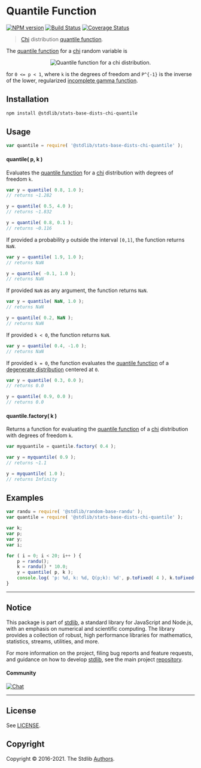 <!--

@license Apache-2.0

Copyright (c) 2018 The Stdlib Authors.

Licensed under the Apache License, Version 2.0 (the "License");
you may not use this file except in compliance with the License.
You may obtain a copy of the License at

   http://www.apache.org/licenses/LICENSE-2.0

Unless required by applicable law or agreed to in writing, software
distributed under the License is distributed on an "AS IS" BASIS,
WITHOUT WARRANTIES OR CONDITIONS OF ANY KIND, either express or implied.
See the License for the specific language governing permissions and
limitations under the License.

-->

# Quantile Function

[![NPM version][npm-image]][npm-url] [![Build Status][test-image]][test-url] [![Coverage Status][coverage-image]][coverage-url] <!-- [![dependencies][dependencies-image]][dependencies-url] -->

> [Chi][chi-distribution] distribution [quantile function][quantile-function].

<section class="intro">

The [quantile function][quantile-function] for a [chi][chi-distribution] random variable is

<!-- <equation class="equation" label="eq:chi_chi_quantile_function" align="center" raw="Q(p; k) = 2 \cdot P^{-1}( p, k/2 )" alt="Quantile function for a chi distribution."> -->

<div class="equation" align="center" data-raw-text="Q(p; k) = 2 \cdot P^{-1}( p, k/2 )" data-equation="eq:chi_chi_quantile_function">
    <img src="https://cdn.jsdelivr.net/gh/stdlib-js/stdlib@51534079fef45e990850102147e8945fb023d1d0/lib/node_modules/@stdlib/stats/base/dists/chi/quantile/docs/img/equation_chi_chi_quantile_function.svg" alt="Quantile function for a chi distribution.">
    <br>
</div>

<!-- </equation> -->

for `0 <= p < 1`, where `k` is the degrees of freedom and `P^{-1}` is the inverse of the lower, regularized [incomplete gamma function][@stlib/math/base/special/gammaincinv].

</section>

<!-- /.intro -->

<section class="installation">

## Installation

```bash
npm install @stdlib/stats-base-dists-chi-quantile
```

</section>

<section class="usage">

## Usage

```javascript
var quantile = require( '@stdlib/stats-base-dists-chi-quantile' );
```

#### quantile( p, k )

Evaluates the [quantile function][quantile-function] for a [chi][chi-distribution] distribution with degrees of freedom `k`.

```javascript
var y = quantile( 0.8, 1.0 );
// returns ~1.282

y = quantile( 0.5, 4.0 );
// returns ~1.832

y = quantile( 0.8, 0.1 );
// returns ~0.116
```

If provided a probability `p` outside the interval `[0,1]`, the function returns `NaN`.

```javascript
var y = quantile( 1.9, 1.0 );
// returns NaN

y = quantile( -0.1, 1.0 );
// returns NaN
```

If provided `NaN` as any argument, the function returns `NaN`.

```javascript
var y = quantile( NaN, 1.0 );
// returns NaN

y = quantile( 0.2, NaN );
// returns NaN
```

If provided `k < 0`, the function returns `NaN`.

```javascript
var y = quantile( 0.4, -1.0 );
// returns NaN
```

If provided `k = 0`, the function evaluates the [quantile function][quantile-function] of a [degenerate distribution][degenerate-distribution] centered at `0`.

```javascript
var y = quantile( 0.3, 0.0 );
// returns 0.0

y = quantile( 0.9, 0.0 );
// returns 0.0
```

#### quantile.factory( k )

Returns a function for evaluating the [quantile function][quantile-function] of a [chi][chi-distribution] distribution with degrees of freedom `k`.

```javascript
var myquantile = quantile.factory( 0.4 );

var y = myquantile( 0.9 );
// returns ~1.1

y = myquantile( 1.0 );
// returns Infinity
```

</section>

<!-- /.usage -->

<section class="examples">

## Examples

<!-- eslint no-undef: "error" -->

```javascript
var randu = require( '@stdlib/random-base-randu' );
var quantile = require( '@stdlib/stats-base-dists-chi-quantile' );

var k;
var p;
var y;
var i;

for ( i = 0; i < 20; i++ ) {
    p = randu();
    k = randu() * 10.0;
    y = quantile( p, k );
    console.log( 'p: %d, k: %d, Q(p;k): %d', p.toFixed( 4 ), k.toFixed( 4 ), y.toFixed( 4 ) );
}
```

</section>

<!-- /.examples -->

<!-- Section for related `stdlib` packages. Do not manually edit this section, as it is automatically populated. -->

<section class="related">

</section>

<!-- /.related -->

<!-- Section for all links. Make sure to keep an empty line after the `section` element and another before the `/section` close. -->


<section class="main-repo" >

* * *

## Notice

This package is part of [stdlib][stdlib], a standard library for JavaScript and Node.js, with an emphasis on numerical and scientific computing. The library provides a collection of robust, high performance libraries for mathematics, statistics, streams, utilities, and more.

For more information on the project, filing bug reports and feature requests, and guidance on how to develop [stdlib][stdlib], see the main project [repository][stdlib].

#### Community

[![Chat][chat-image]][chat-url]

---

## License

See [LICENSE][stdlib-license].


## Copyright

Copyright &copy; 2016-2021. The Stdlib [Authors][stdlib-authors].

</section>

<!-- /.stdlib -->

<!-- Section for all links. Make sure to keep an empty line after the `section` element and another before the `/section` close. -->

<section class="links">

[npm-image]: http://img.shields.io/npm/v/@stdlib/stats-base-dists-chi-quantile.svg
[npm-url]: https://npmjs.org/package/@stdlib/stats-base-dists-chi-quantile

[test-image]: https://github.com/stdlib-js/stats-base-dists-chi-quantile/actions/workflows/test.yml/badge.svg
[test-url]: https://github.com/stdlib-js/stats-base-dists-chi-quantile/actions/workflows/test.yml

[coverage-image]: https://img.shields.io/codecov/c/github/stdlib-js/stats-base-dists-chi-quantile/main.svg
[coverage-url]: https://codecov.io/github/stdlib-js/stats-base-dists-chi-quantile?branch=main

<!--

[dependencies-image]: https://img.shields.io/david/stdlib-js/stats-base-dists-chi-quantile.svg
[dependencies-url]: https://david-dm.org/stdlib-js/stats-base-dists-chi-quantile/main

-->

[chat-image]: https://img.shields.io/gitter/room/stdlib-js/stdlib.svg
[chat-url]: https://gitter.im/stdlib-js/stdlib/

[stdlib]: https://github.com/stdlib-js/stdlib

[stdlib-authors]: https://github.com/stdlib-js/stdlib/graphs/contributors

[stdlib-license]: https://raw.githubusercontent.com/stdlib-js/stats-base-dists-chi-quantile/main/LICENSE

[degenerate-distribution]: https://en.wikipedia.org/wiki/Degenerate_distribution

[chi-distribution]: https://en.wikipedia.org/wiki/Chi_distribution

[@stlib/math/base/special/gammaincinv]: https://github.com/stdlib-js/stdlib

[quantile-function]: https://en.wikipedia.org/wiki/Quantile_function

</section>

<!-- /.links -->
